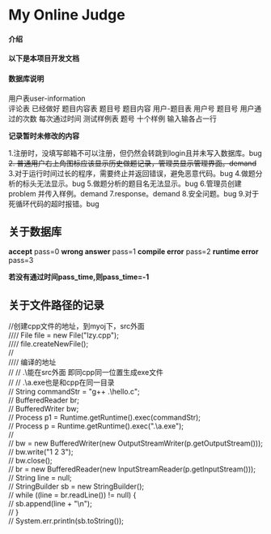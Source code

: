 # My Online Judge

#### 介绍
**以下是本项目开发文档**


#### 数据库说明
用户表user-information  
评论表			已经做好
题目内容表		题目号 题目内容
用户-题目表      用户号 题目号 用户通过的次数 每次通过时间
测试样例表        题号  十个样例  输入输各占一行

**记录暂时未修改的内容**

 1.注册时，没填写邮箱不可以注册，但仍然会转跳到login且并未写入数据库。bug
 ~~2. 普通用户右上角图标应该显示历史做题记录，管理员显示管理界面。demand~~
3.对于运行时间过长的程序，需要终止并返回错误，避免恶意代码。bug
4.做题分析的标头无法显示。bug
5.做题分析的题目名无法显示。bug
6.管理员创建problem 并传入样例。demand
7.response。demand
8.安全问题。bug
9.对于死循环代码的超时报错。bug

## 关于数据库
**accept** pass=0
**wrong answer** pass=1
**compile error** pass=2
**runtime error** pass=3

**若没有通过时间pass_time,则pass_time=-1**

## 关于文件路径的记录
 //创建cpp文件的地址，到myoj下，src外面  
////      File file = new File("lzy.cpp");  
////      file.createNewFile();  
//  
//// 编译的地址  
//    //  .\\能在src外面  即同cpp同一位置生成exe文件  
//    //  .\\a.exe也是和cpp在同一目录  
//    String commandStr = "g++ .\\hello.c";  
//    BufferedReader br;  
//    BufferedWriter bw;  
//    Process p1 = Runtime.getRuntime().exec(commandStr);  
//    Process p = Runtime.getRuntime().exec(".\\a.exe");  
//  
//    bw = new BufferedWriter(new OutputStreamWriter(p.getOutputStream()));  
//    bw.write("1 2 3");  
//    bw.close();  
//    br = new BufferedReader(new InputStreamReader(p.getInputStream()));  
//    String line = null;  
//    StringBuilder sb = new StringBuilder();  
//    while ((line = br.readLine()) != null) {  
//       sb.append(line + "\n");  
//    }  
//        System.err.println(sb.toString());
